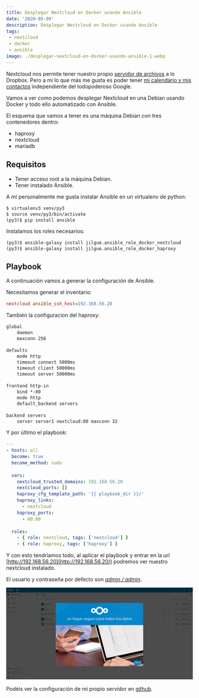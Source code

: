 ```yaml
---
title: Desplegar Nextcloud en Docker usando Ansible
date: '2020-05-09'
description: Desplegar Nextcloud en Docker usando Ansible
tags:
 - nextcloud
 - docker
 - ansible
image: ./desplegar-nextcloud-en-docker-usando-ansible-1.webp
---
```


Nextcloud nos permite tener nuestro propio [servidor de archivos](https://nextcloud.com/files/) a lo Dropbox. Pero a mí lo que más me gusta es poder tener [mi calendario y mis contactos](https://nextcloud.com/groupware/) independiente del todopoderoso Google.

Vamos a ver como podemos desplegar Nextcloud en una Debian usando Docker y todo ello automatizado con Ansible.

El esquema que vamos a tener es una máquina Debian con tres contenedores dentro:

- haproxy
- nextcloud
- mariadb

## Requisitos

- Tener acceso root a la máquina Debian.
- Tener instalado Ansible.

A mí personalmente me gusta instalar Ansible en un virtualenv de python:

```
$ virtualenv3 venv/py3
$ source venv/py3/bin/activate
(py3)$ pip install ansible
```

Instalamos los roles necesarios:

```
(py3)$ ansible-galaxy install jilgue.ansible_role_docker_nextcloud
(py3)$ ansible-galaxy install jilgue.ansible_role_docker_haproxy
```

## Playbook

A continuación vamos a generar la configuración de Ansible.

Necesitamos generar el inventario:

```ini
nextcloud ansible_ssh_host=192.168.56.20
```

También la configuracion del haproxy:

```
global
    daemon
    maxconn 256

defaults
    mode http
    timeout connect 5000ms
    timeout client 50000ms
    timeout server 50000ms

frontend http-in
    bind *:80
    mode http
    default_backend servers

backend servers
    server server1 nextcloud:80 maxconn 32
```

Y por último el playbook:

```yaml
---
- hosts: all
  become: true
  become_method: sudo

  vars:
    nextcloud_trusted_domains: 192.168.56.20
    nextcloud_ports: []
    haproxy_cfg_template_path: '{{ playbook_dir }}/'
    haproxy_links:
      - nextcloud
    haproxy_ports:
      - 80:80

  roles:
    - { role: nextcloud, tags: ['nextcloud'] }
    - { role: haproxy, tags: ['haproxy'] }
```

Y con esto tendríamos todo, al aplicar el playbook y entrar en la url [http://192.168.56.20](http://192.168.56.20/) podremos ver nuestro nextcloud instalado.

El usuario y contraseña por defecto son [_admin / admin_](https://github.com/CallePuzzle/ansible-role-docker-nextcloud/blob/master/defaults/main.yml)_._

![](./desplegar-nextcloud-en-docker-usando-ansible-2.webp)

Podéis ver la configuración de mi propio servidor en [github](https://github.com/CallePuzzle/ansible-playbook-hetzner-cloud).
